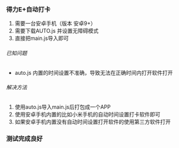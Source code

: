 ### 得力E+自动打卡
1. 需要一台安卓手机（版本 安卓9+）
2. 需要下载AUTO.js 并设置无障碍模式
3. 直接把main.js导入即可
###### 已知问题
- auto.js 内置的时间设置不准确，导致无法在正确时间内打开软件打开
###### 解决方法
1. 使用auto.js导入main.js后打包成一个APP
2. 使用安卓手机内置的比如小米手机的自动时间设置打卡软件即可
3. 如果安卓手机内置没有自动时间设置打开软件的使用第三方软件打开

### 测试完成良好
